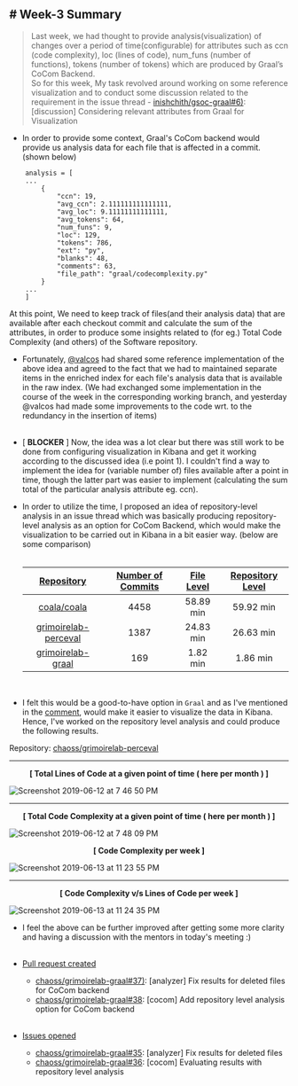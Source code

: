 ## # Week-3 Summary

> Last week, we had thought to provide analysis(visualization) of changes over a period of time(configurable) for attributes such as ccn (code complexity), loc (lines of code), num_funs (number of functions), tokens (number of tokens) which are produced by Graal’s CoCom Backend. <br>
> So for this week, My task revolved around working on some reference visualization and to conduct some discussion related to the requirement in the issue thread - [inishchith/gsoc-graal#6)](https://github.com/inishchith/gsoc-graal/issues/6): [discussion] Considering relevant attributes from Graal for Visualization

- In order to provide some context, Graal's CoCom backend would provide us analysis data for each file that is affected in a commit. (shown below)
```
    analysis = [
    ...
        {
            "ccn": 19,
            "avg_ccn": 2.111111111111111,
            "avg_loc": 9.11111111111111,
            "avg_tokens": 64,
            "num_funs": 9,
            "loc": 129,
            "tokens": 786,
            "ext": "py",
            "blanks": 48,
            "comments": 63,
            "file_path": "graal/codecomplexity.py"
        }
    ...
    ]
```

At this point, We need to keep track of files(and their analysis data) that are available after each checkout commit and calculate the sum of the attributes, in order to produce some insights related to (for eg.) Total Code Complexity (and others) of the Software repository.

- Fortunately, [@valcos](https://github.com/valeriocos) had shared some reference implementation of the above idea and agreed to the fact that we had to maintained separate items in the enriched index for each file's analysis data that is available in the raw index. (We had exchanged some implementation in the course of the week in the corresponding working branch, and yesterday @valcos had made some improvements to the code wrt. to the redundancy in the insertion of items)<br><br>

- [ **BLOCKER** ] Now, the idea was a lot clear but there was still work to be done from configuring visualization in Kibana and get it working according to the discussed idea (i.e point 1). I couldn't find a way to implement the idea for (variable number of) files available after a point in time, though the latter part was easier to implement (calculating the sum total of the particular analysis attribute eg. ccn).

- In order to utilize the time, I proposed an idea of repository-level analysis in an issue thread which was basically producing repository-level analysis as an option for CoCom Backend, which would make the visualization to be carried out in Kibana in a bit easier way. (below are some comparison)
<br><br>

    | <u>Repository</u>   | <u>Number of Commits</u> |   <u> File Level</u> | <u>Repository Level</u>  |
    | :-------------: | :---------: |:-------------: | :------------:|
    | [coala/coala](https://github.com/coala/coala) | 4458 | 58.89 min | 59.92 min |
    | [grimoirelab-perceval](https://github.com/chaoss/grimoirelab-perceval)| 1387 | 24.83 min | 26.63 min |
    | [grimoirelab-graal](https://github.com/chaoss/grimoirelab-graal)   | 169 | 1.82 min  | 1.86 min |

<br>

- I felt this would be a good-to-have option in `Graal` and as I've mentioned in the [comment](https://github.com/inishchith/gsoc-graal/issues/6#issuecomment-501297676), would make it easier to visualize the data in Kibana. Hence, I've worked on the repository level analysis and could produce the following results.

Repository: [chaoss/grimoirelab-perceval](https://github.com/chaoss/grimoirelab-perceval)

---------------------
<div align="center">
<b> [ Total Lines of Code at a given point of time ( here per month ) ] </b>
</div>

![Screenshot 2019-06-12 at 7 46 50 PM](https://user-images.githubusercontent.com/20226361/59359014-3dc69980-8d4b-11e9-880c-de1ba19a4da5.png)

 ---------------------

<div align="center">
<b> [ Total Code Complexity at a given point of time ( here per month ) ] </b>
</div>

![Screenshot 2019-06-12 at 7 48 09 PM](https://user-images.githubusercontent.com/20226361/59359015-3dc69980-8d4b-11e9-88a0-2a94a1130961.png)


<div align="center">
       <b>[ Code Complexity per week ]</b>
</div>

![Screenshot 2019-06-13 at 11 23 55 PM](https://user-images.githubusercontent.com/20226361/59455813-9329a600-8e32-11e9-9f07-584c626478a9.png)

--------------------

<div align="center">
       <b>[ Code Complexity v/s Lines of Code per week ]</b>
</div>

![Screenshot 2019-06-13 at 11 24 35 PM](https://user-images.githubusercontent.com/20226361/59455814-9329a600-8e32-11e9-8a55-d98c70daf42f.png)


- I feel the above can be further improved after getting some more clarity and having a discussion with the mentors in today's meeting :) <br><br>

- <u>Pull request created</u>
  - [chaoss/grimoirelab-graal#37)](https://github.com/chaoss/grimoirelab-graal/pull/37): [analyzer] Fix results for deleted files for CoCom backend
  - [chaoss/grimoirelab-graal#38](https://github.com/chaoss/grimoirelab-graal/pull/38): [cocom] Add repository level analysis option for CoCom backend <br><br>

- <u>Issues opened</u>
  - [chaoss/grimoirelab-graal#35](https://github.com/chaoss/grimoirelab-graal/issues/35): [analyzer] Fix results for deleted files 
  - [chaoss/grimoirelab-graal#36](https://github.com/chaoss/grimoirelab-graal/issues/36): [cocom] Evaluating results with repository level analysis <br><br>
